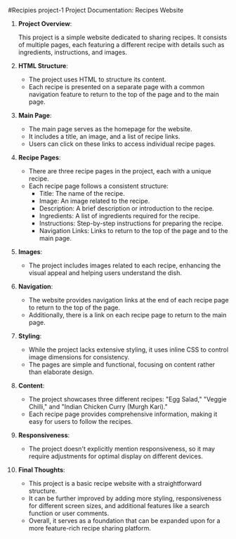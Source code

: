 #Recipies project-1
Project Documentation: Recipes Website

1. **Project Overview**:

   This project is a simple website dedicated to sharing recipes. It consists of multiple pages, each featuring a different recipe with details such as ingredients, instructions, and images.

2. **HTML Structure**:

   - The project uses HTML to structure its content.
   - Each recipe is presented on a separate page with a common navigation feature to return to the top of the page and to the main page.

3. **Main Page**:

   - The main page serves as the homepage for the website.
   - It includes a title, an image, and a list of recipe links.
   - Users can click on these links to access individual recipe pages.

4. **Recipe Pages**:

   - There are three recipe pages in the project, each with a unique recipe.
   - Each recipe page follows a consistent structure:
     - Title: The name of the recipe.
     - Image: An image related to the recipe.
     - Description: A brief description or introduction to the recipe.
     - Ingredients: A list of ingredients required for the recipe.
     - Instructions: Step-by-step instructions for preparing the recipe.
     - Navigation Links: Links to return to the top of the page and to the main page.

5. **Images**:

   - The project includes images related to each recipe, enhancing the visual appeal and helping users understand the dish.

6. **Navigation**:

   - The website provides navigation links at the end of each recipe page to return to the top of the page.
   - Additionally, there is a link on each recipe page to return to the main page.

7. **Styling**:

   - While the project lacks extensive styling, it uses inline CSS to control image dimensions for consistency.
   - The pages are simple and functional, focusing on content rather than elaborate design.

8. **Content**:

   - The project showcases three different recipes: "Egg Salad," "Veggie Chilli," and "Indian Chicken Curry (Murgh Kari)."
   - Each recipe page provides comprehensive information, making it easy for users to follow the recipes.

9. **Responsiveness**:

   - The project doesn't explicitly mention responsiveness, so it may require adjustments for optimal display on different devices.

10. **Final Thoughts**:

    - This project is a basic recipe website with a straightforward structure.
    - It can be further improved by adding more styling, responsiveness for different screen sizes, and additional features like a search function or user comments.
    - Overall, it serves as a foundation that can be expanded upon for a more feature-rich recipe sharing platform.